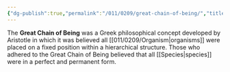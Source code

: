 ```yaml
---
{"dg-publish":true,"permalink":"/011/0209/great-chain-of-being/","title":"Great Chain of Being","tags":["BIOL422"],"created":"2024-10-03T23:30:43.000-07:00","updated":"2025-01-22T00:39:03.855-08:00"}
---
```


The **Great Chain of Being** was a Greek philosophical concept developed by Aristotle in which it was believed all [[011/0209/Organism\|organisms]] were placed on a fixed position within a hierarchical structure. Those who adhered to the Great Chain of Being believed that all [[Species\|species]] were in a perfect and permanent form.